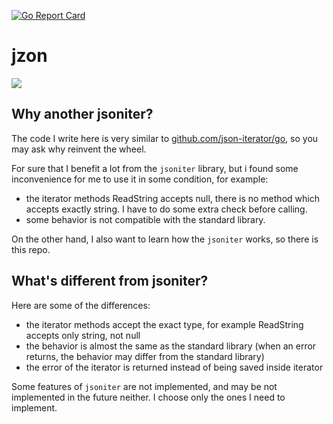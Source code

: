 [![Go Report Card](https://goreportcard.com/badge/github.com/zerosnake0/jzon)](https://goreportcard.com/report/github.com/zerosnake0/jzon)

# jzon

![](https://github.com/zerosnake0/jzon/workflows/Test/badge.svg)

## Why another jsoniter?

The code I write here is very similar to [github.com/json-iterator/go](https://github.com/json-iterator/go),
so you may ask why reinvent the wheel.

For sure that I benefit a lot from the `jsoniter` library, but i found some inconvenience for me to use it
in some condition, for example:

- the iterator methods ReadString accepts null, there is no method which accepts exactly string.
  I have to do some extra check before calling.
- some behavior is not compatible with the standard library.

On the other hand, I also want to learn how the `jsoniter` works, so there is this repo.

## What's different from jsoniter?

Here are some of the differences:

- the iterator methods accept the exact type, for example ReadString accepts only string, not null
- the behavior is almost the same as the standard library (when an error returns, the behavior may differ
  from the standard library)
- the error of the iterator is returned instead of being saved inside iterator

Some features of `jsoniter` are not implemented, and may be not implemented in the future neither.
I choose only the ones I need to implement.
